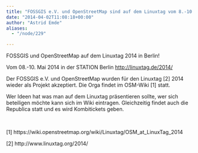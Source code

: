 ```yaml
---
title: "FOSSGIS e.V. und OpenStreetMap sind auf dem Linuxtag vom 8.-10. Mai 2014"
date: "2014-04-02T11:08:18+00:00"
author: "Astrid Emde"
aliases:
  - "/node/229"

---
```


<p>FOSSGIS und OpenStreetMap auf dem Linuxtag 2014 in Berlin!</p>
<p>Vom 08.-10. Mai 2014 in der STATION Berlin <a class="moz-txt-link-freetext" href="http://linuxtag.de/2014/">http://linuxtag.de/2014/</a></p>
<p>Der FOSSGIS e.V. und OpenStreetMap wurden für den Linuxtag [2] 2014 wieder als Projekt akzeptiert. Die Orga findet im OSM-Wiki [1] statt.</p>
<p>Wer Ideen hat was man auf dem Linuxtag präsentieren sollte, wer sich beteiligen möchte kann sich im Wiki eintragen. Gleichzeitig findet auch die Republica statt und es wird Kombitickets geben.</p>
<p>&nbsp;</p>
<p>[1] https://wiki.openstreetmap.org/wiki/Linuxtag/OSM_at_LinuxTag_2014</p>
<p>[2] http://www.linuxtag.org/2014/</p>
